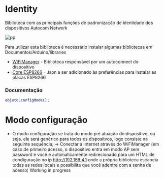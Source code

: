 # Identity
Biblioteca com as principais funções de padronização de identidade dos dispositivos Autocom Network

![pp](https://user-images.githubusercontent.com/37492251/96611651-46ca6200-12d3-11eb-9894-4d221a2c8ea3.jpeg)

Para utilizar esta biblioteca é necessário instalar algumas bibliotecas em Documentos/Arduino/libraries
 * [WiFiManager] - Biblioteca responsável por um autoconnect do dispositivo
 * [Core ESP8266] - Json a ser adicionado às preferências para instalar as placas ESP8266
 
 [WiFiManager]: <https://github.com/tzapu/WiFiManager.git>
 [Core ESP8266]: <https://arduino.esp8266.com/stable/package_esp8266com_index.json>
 
 ### Documentação
 
 ```sh
objeto.configMode();
```

# Modo configuração
- O modo configuração se trata do modo pré atuação do dispositivo, ou seja, ele será genérico para todos os dispositvos, logo consiste na seguinte sequência;
-> Conectar à internet através do WiFiManager (em caso de primeiro acesso, o dispositivo entra em modo AP sem password e você é automaticamente redirecionado para um HTML de condiguração no ip http://192.168.4.1 onde a própria biblioteca escaneia todas as redes locais e possibilita que você adentre com a senha de acesso)
Working in progress

